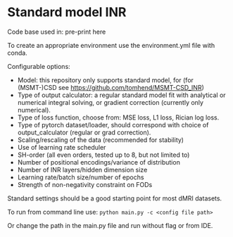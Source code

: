 # Standard model INR
Code base used in: pre-print here

To create an appropriate environment use the environment.yml file with conda.

Configurable options:
- Model: this repository only supports standard model, for (for (MSMT-)CSD see https://github.com/tomhend/MSMT-CSD_INR)
- Type of output calculator: a regular standard model fit with analytical or numerical integral solving, or gradient correction (currently only numerical).
- Type of loss function, choose from: MSE loss, L1 loss, Rician log loss.
- Type of pytorch dataset/loader, should correspond with choice of output_calculator (regular or grad correction).
- Scaling/rescaling of the data (recommended for stability)
- Use of learning rate scheduler
- SH-order (all even orders, tested up to 8, but not limited to)
- Number of positional encodings/variance of distribution
- Number of INR layers/hidden dimension size
- Learning rate/batch size/number of epochs
- Strength of non-negativity constraint on FODs

Standard settings should be a good starting point for most dMRI datasets.

To run from command line use:
```python main.py -c <config file path>```

Or change the path in the main.py file and run without flag or from IDE.
